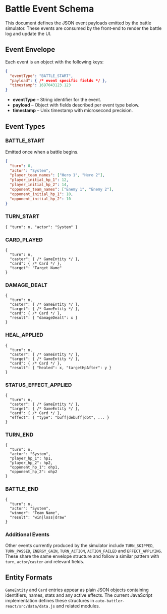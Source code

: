 # Battle Event Schema

This document defines the JSON event payloads emitted by the battle simulator. These events are consumed by the front‑end to render the battle log and update the UI.

## Event Envelope
Each event is an object with the following keys:

```json
{
  "eventType": "BATTLE_START",
  "payload": { /* event specific fields */ },
  "timestamp": 1697043123.123
}
```

- **eventType** – String identifier for the event.
- **payload** – Object with fields described per event type below.
- **timestamp** – Unix timestamp with microsecond precision.

## Event Types

### BATTLE_START
Emitted once when a battle begins.

```json
{
  "turn": 0,
  "actor": "System",
  "player_team_names": ["Hero 1", "Hero 2"],
  "player_initial_hp_1": 12,
  "player_initial_hp_2": 14,
  "opponent_team_names": ["Enemy 1", "Enemy 2"],
  "opponent_initial_hp_1": 10,
  "opponent_initial_hp_2": 10
}
```

### TURN_START
```
{ "turn": n, "actor": "System" }
```

### CARD_PLAYED
```
{
  "turn": n,
  "caster": { /* GameEntity */ },
  "card": { /* Card */ },
  "target": "Target Name"
}
```

### DAMAGE_DEALT
```
{
  "turn": n,
  "caster": { /* GameEntity */ },
  "target": { /* GameEntity */ },
  "card": { /* Card */ },
  "result": { "damageDealt": x }
}
```

### HEAL_APPLIED
```
{
  "turn": n,
  "caster": { /* GameEntity */ },
  "target": { /* GameEntity */ },
  "card": { /* Card */ },
  "result": { "healed": x, "targetHpAfter": y }
}
```

### STATUS_EFFECT_APPLIED
```
{
  "turn": n,
  "caster": { /* GameEntity */ },
  "target": { /* GameEntity */ },
  "card": { /* Card */ },
  "effect": { "type": "buff|debuff|dot", ... }
}
```

### TURN_END
```
{
  "turn": n,
  "actor": "System",
  "player_hp_1": hp1,
  "player_hp_2": hp2,
  "opponent_hp_1": ohp1,
  "opponent_hp_2": ohp2
}
```

### BATTLE_END
```
{
  "turn": n,
  "actor": "System",
  "winner": "Team Name",
  "result": "win|loss|draw"
}
```

### Additional Events
Other events currently produced by the simulator include `TURN_SKIPPED`, `TURN_PASSED`, `ENERGY_GAIN`, `TURN_ACTION`, `ACTION_FAILED` and `EFFECT_APPLYING`. These share the same envelope structure and follow a similar pattern with `turn`, `actor`/`caster` and relevant fields.

## Entity Formats
`GameEntity` and `Card` entries appear as plain JSON objects containing identifiers, names, stats and any active effects.  The current JavaScript implementation defines these structures in `auto-battler-react/src/data/data.js` and related modules.

